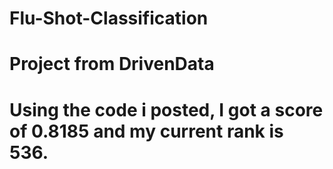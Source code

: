 # Flu-Shot-Classification
# Project from DrivenData
# Using the code i posted, I got a score of 0.8185 and my current rank is 536.
